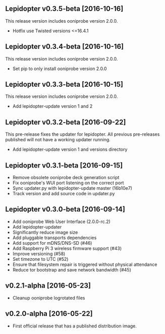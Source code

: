 Lepidopter v0.3.5-beta [2016-10-16]
------------------------------------

This release version includes ooniprobe version 2.0.0.

- Hotfix use Twisted versions <=16.4.1

Lepidopter v0.3.4-beta [2016-10-16]
-----------------------------------

This release version includes ooniprobe version 2.0.0.

- Set pip to only install ooniprobe version 2.0.0

Lepidopter v0.3.3-beta [2016-10-15]
-----------------------------------

This release version includes ooniprobe version 2.0.0.

- Add lepidopter-update version 1 and 2

Lepidopter v0.3.2-beta [2016-09-22]
-----------------------------------

This pre-release fixes the updater for lepidopter. All previous pre-releases
published will not have a working updater running.

- Add lepidopter-update version 1 and versions directory

Lepidopter v0.3.1-beta [2016-09-15]
-----------------------------------

- Remove obsolete ooniprobe deck generation script
- Fix ooniprobe's WUI port listening on the correct port
- Sync updater.py with lepidopter-update master (16b10e7)
- Track version and add source code in updater.py

Lepidopter v0.3.0-beta [2016-09-14]
-----------------------------------

- Add ooniprobe Web User Interface (2.0.0-rc.2)
- Add lepidopter-updater
- Significantly reduce image size
- Add pluggable transports dependencies
- Add support for mDNS/DNS-SD (#46)
- Add Raspberry Pi 3 wireless firmware support (#43)
- Improve versioning (#58)
- Set timezone to UTC (#52)
- Ensure that filesystem repair is triggered without physical attendance
- Reduce tor bootstrap and save network bandwidth (#45)

v0.2.1-alpha [2016-05-23]
-------------------------

- Cleanup ooniprobe logrotated files

v0.2.0-alpha [2016-05-22]
-------------------------

- First official release that has a published distribution image.
